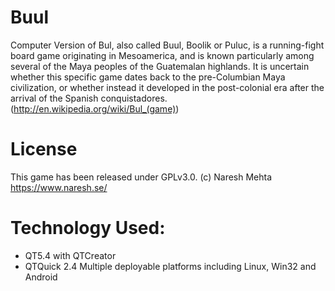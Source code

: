# Buul
Computer Version of Bul, also called Buul, Boolik or Puluc, is a running-fight board game originating in Mesoamerica, and is known particularly among several of the Maya peoples of the Guatemalan highlands. It is uncertain whether this specific game dates back to the pre-Columbian Maya civilization, or whether instead it developed in the post-colonial era after the arrival of the Spanish conquistadores. (http://en.wikipedia.org/wiki/Bul_(game))

# License
This game has been released under GPLv3.0.
(c) Naresh Mehta https://www.naresh.se/

# Technology Used:
- QT5.4 with QTCreator
- QTQuick 2.4
Multiple deployable platforms including Linux, Win32 and Android